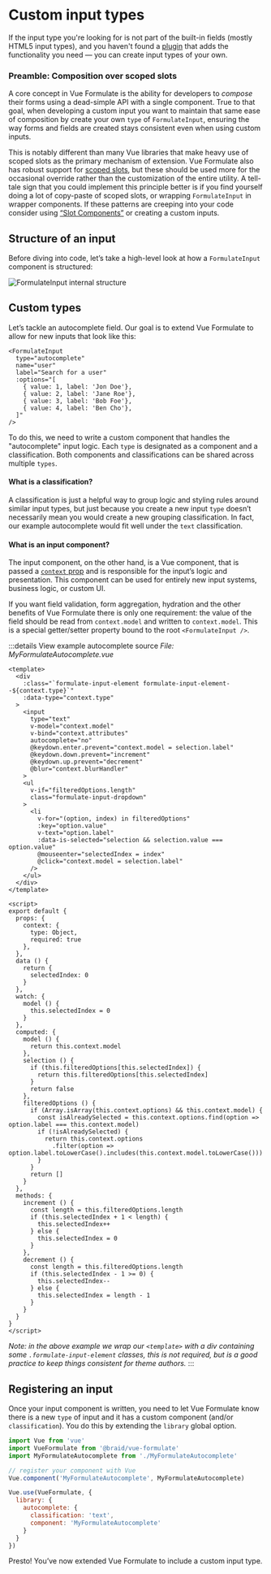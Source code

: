 # Custom input types

If the input type you're looking for is not part of the built-in fields (mostly
HTML5 input types), and you haven't found a [plugin](/guide/plugins) that adds
the functionality you need — you can create input types of your own.

### Preamble: Composition over scoped slots

A core concept in Vue Formulate is the ability for developers to _compose_ their
forms using a dead-simple API with a single component. True to that goal, when
developing a custom input you want to maintain that same ease of composition
by create your own `type` of `FormulateInput`, ensuring the way forms and fields
are created stays consistent even when using custom inputs.

This is notably different than many Vue libraries that make heavy use of scoped
slots as the primary mechanism of extension. Vue Formulate also has robust
support for [scoped slots](/guide/inputs/slots/), but these should be used more
for the occasional override rather than the customization of the entire utility.
A tell-tale sign that you could implement this principle better is if you find
yourself doing a lot of copy-paste of scoped slots, or wrapping `FormulateInput`
in wrapper components. If these patterns are creeping into your code consider
using [“Slot Components”](/guide/inputs/slots/#slot-components) or creating a
custom inputs.

## Structure of an input

Before diving into code, let’s take a high-level look at how a
`FormulateInput` component is structured:

![FormulateInput internal structure](./structure.svg)

## Custom types

Let’s tackle an autocomplete field. Our goal is to extend Vue Formulate to allow
for new inputs that look like this:

```vue
<FormulateInput
  type="autocomplete"
  name="user"
  label="Search for a user"
  :options="[
    { value: 1, label: 'Jon Doe'},
    { value: 2, label: 'Jane Roe'},
    { value: 3, label: 'Bob Foe'},
    { value: 4, label: 'Ben Cho'},
  ]"
/>
```

To do this, we need to write a custom component that handles the "autocomplete"
input logic. Each `type` is designated as a component and a classification. Both
components and classifications can be shared across multiple `types`.

#### What is a classification?

A classification is just a helpful way to group logic and styling rules around
similar input types, but just because you create a new input `type` doesn’t
necessarily mean you would create a new grouping classification. In fact,
our example autocomplete would fit well under the `text` classification.

#### What is an input component?

The input component, on the other hand, is a Vue component, that is passed a
[`context` prop](#context) and is responsible for the input’s logic
and presentation. This component can be used for entirely new input systems,
business logic, or custom UI.

If you want field validation, form aggregation, hydration and the other
benefits of Vue Formulate there is only one requirement: the value of the field
should be read from `context.model` and written to `context.model`. This is a
special getter/setter property bound to the root `<FormulateInput />`.

:::details View example autocomplete source
_File: MyFormulateAutocomplete.vue_
```vue
<template>
  <div
    :class="`formulate-input-element formulate-input-element--${context.type}`"
    :data-type="context.type"
  >
    <input
      type="text"
      v-model="context.model"
      v-bind="context.attributes"
      autocomplete="no"
      @keydown.enter.prevent="context.model = selection.label"
      @keydown.down.prevent="increment"
      @keydown.up.prevent="decrement"
      @blur="context.blurHandler"
    >
    <ul
      v-if="filteredOptions.length"
      class="formulate-input-dropdown"
    >
      <li
        v-for="(option, index) in filteredOptions"
        :key="option.value"
        v-text="option.label"
        :data-is-selected="selection && selection.value === option.value"
        @mouseenter="selectedIndex = index"
        @click="context.model = selection.label"
      />
    </ul>
  </div>
</template>

<script>
export default {
  props: {
    context: {
      type: Object,
      required: true
    },
  },
  data () {
    return {
      selectedIndex: 0
    }
  },
  watch: {
    model () {
      this.selectedIndex = 0
    }
  },
  computed: {
    model () {
      return this.context.model
    },
    selection () {
      if (this.filteredOptions[this.selectedIndex]) {
        return this.filteredOptions[this.selectedIndex]
      }
      return false
    },
    filteredOptions () {
      if (Array.isArray(this.context.options) && this.context.model) {
        const isAlreadySelected = this.context.options.find(option => option.label === this.context.model)
        if (!isAlreadySelected) {
          return this.context.options
            .filter(option => option.label.toLowerCase().includes(this.context.model.toLowerCase()))
        }
      }
      return []
    }
  },
  methods: {
    increment () {
      const length = this.filteredOptions.length
      if (this.selectedIndex + 1 < length) {
        this.selectedIndex++
      } else {
        this.selectedIndex = 0
      }
    },
    decrement () {
      const length = this.filteredOptions.length
      if (this.selectedIndex - 1 >= 0) {
        this.selectedIndex--
      } else {
        this.selectedIndex = length - 1
      }
    }
  }
}
</script>
```
_Note: in the above example we wrap our `<template>` with a div containing some
`.formulate-input-element` classes, this is not required, but is a good practice
to keep things consistent for theme authors._
:::

## Registering an input

Once your input component is written, you need to let Vue Formulate know there
is a new `type` of input and it has a custom component (and/or `classification`).
You do this by extending the `library` global option.

```js
import Vue from 'vue'
import VueFormulate from '@braid/vue-formulate'
import MyFormulateAutocomplete from './MyFormulateAutocomplete'

// register your component with Vue
Vue.component('MyFormulateAutocomplete', MyFormulateAutocomplete)

Vue.use(VueFormulate, {
  library: {
    autocomplete: {
      classification: 'text',
      component: 'MyFormulateAutocomplete'
    }
  }
})
```

Presto! You’ve now extended Vue Formulate to include a custom input type.

<demo-custom-input />
